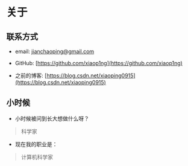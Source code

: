 # 关于

## 联系方式

- email: jianchaoping@gmail.com

- GitHub: [https://github.com/xiaop1ng](https://github.com/xiaop1ng)

- 之前的博客: [https://blog.csdn.net/xiaoping0915](https://blog.csdn.net/xiaoping0915)


## 小时候

- 小时候被问到长大想做什么呀？

> 科学家

- 现在我的职业是：

> 计算机科学家